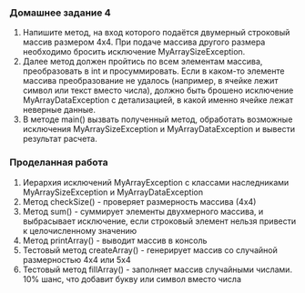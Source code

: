 ### Домашнее задание 4
1. Напишите метод, на вход которого подаётся двумерный строковый массив размером 4х4. При
подаче массива другого размера необходимо бросить исключение MyArraySizeException.
2. Далее метод должен пройтись по всем элементам массива, преобразовать в int и
просуммировать. Если в каком-то элементе массива преобразование не удалось (например, в
ячейке лежит символ или текст вместо числа), должно быть брошено исключение
MyArrayDataException с детализацией, в какой именно ячейке лежат неверные данные.
3. В методе main() вызвать полученный метод, обработать возможные исключения
MyArraySizeException и MyArrayDataException и вывести результат расчета.

### Проделанная работа
1. Иерархия исключений MyArrayException с классами наследниками MyArraySizeException и MyArrayDataException
2. Метод checkSize() - проверяет размерность массива (4х4)
3. Метод sum() - суммирует элементы двухмерного массива, и выбрасывает исключение, если строковый элемент нельзя привести к целочисленному значению
4. Метод printArray() - выводит массив в консоль
4. Тестовый метод createArray() - генерирует массив со случайной размерностью 4х4 или 5х4
5. Тестовый метод fillArray() - заполняет массив случайными числами. 10% шанс, что добавит букву или символ вместо числа
